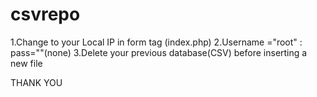# csvrepo
1.Change to your Local IP in form tag (index.php)
2.Username ="root" : pass=""(none)
3.Delete your previous database(CSV) before inserting a new file

THANK YOU
